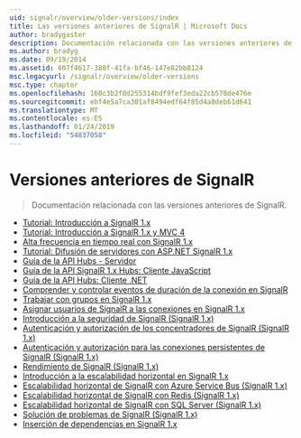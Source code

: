 ```yaml
---
uid: signalr/overview/older-versions/index
title: Las versiones anteriores de SignalR | Microsoft Docs
author: bradygaster
description: Documentación relacionada con las versiones anteriores de SignalR.
ms.author: bradyg
ms.date: 09/19/2014
ms.assetid: 607f4617-380f-41fa-bf46-147e82bb8124
msc.legacyurl: /signalr/overview/older-versions
msc.type: chapter
ms.openlocfilehash: 160c3b2f0d255314bdf9fef3eda22cb578de476e
ms.sourcegitcommit: ebf4e5a7ca301af8494edf64f85d4a8deb61d641
ms.translationtype: MT
ms.contentlocale: es-ES
ms.lasthandoff: 01/24/2019
ms.locfileid: "54837058"
---
```

<a name="signalr-older-versions"></a>Versiones anteriores de SignalR
====================
> Documentación relacionada con las versiones anteriores de SignalR.


- [Tutorial: Introducción a SignalR 1.x](tutorial-getting-started-with-signalr.md)
- [Tutorial: Introducción a SignalR 1.x y MVC 4](tutorial-getting-started-with-signalr-and-mvc-4.md)
- [Alta frecuencia en tiempo real con SignalR 1.x](tutorial-high-frequency-realtime-with-signalr.md)
- [Tutorial: Difusión de servidores con ASP.NET SignalR 1.x](tutorial-server-broadcast-with-aspnet-signalr.md)
- [Guía de la API Hubs - Servidor](signalr-1x-hubs-api-guide-server.md)
- [Guía de la API SignalR 1.x Hubs: Cliente JavaScript](signalr-1x-hubs-api-guide-javascript-client.md)
- [Guía de la API Hubs: Cliente .NET](signalr-1x-hubs-api-guide-net-client.md)
- [Comprender y controlar eventos de duración de la conexión en SignalR](handling-connection-lifetime-events.md)
- [Trabajar con grupos en SignalR 1.x](working-with-groups.md)
- [Asignar usuarios de SignalR a las conexiones en SignalR 1.x](mapping-users-to-connections.md)
- [Introducción a la seguridad de SignalR (SignalR 1.x)](introduction-to-security.md)
- [Autenticación y autorización de los concentradores de SignalR (SignalR 1.x)](hub-authorization.md)
- [Autenticación y autorización para las conexiones persistentes de SignalR (SignalR 1.x)](persistent-connection-authorization.md)
- [Rendimiento de SignalR (SignalR 1.x)](signalr-performance.md)
- [Introducción a la escalabilidad horizontal en SignalR 1.x](scaleout-in-signalr.md)
- [Escalabilidad horizontal de SignalR con Azure Service Bus (SignalR 1.x)](scaleout-with-windows-azure-service-bus.md)
- [Escalabilidad horizontal de SignalR con Redis (SignalR 1.x)](scaleout-with-redis.md)
- [Escalabilidad horizontal de SignalR con SQL Server (SignalR 1.x)](scaleout-with-sql-server.md)
- [Solución de problemas de SignalR (SignalR 1.x)](troubleshooting.md)
- [Inserción de dependencias en SignalR 1.x](dependency-injection.md)
